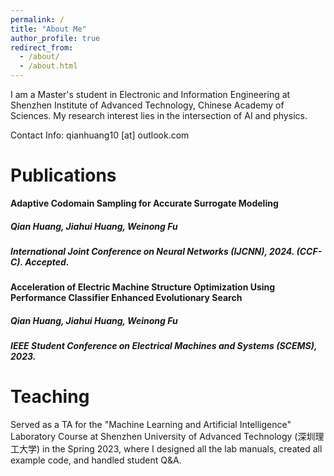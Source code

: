 ```yaml
---
permalink: /
title: "About Me"
author_profile: true
redirect_from: 
  - /about/
  - /about.html
---
```


I am a Master's student in Electronic and Information Engineering at Shenzhen Institute of Advanced Technology, Chinese Academy of Sciences. My research interest lies in the intersection of AI and physics.

Contact Info: qianhuang10 [at] outlook.com

Publications
======
**Adaptive Codomain Sampling for Accurate Surrogate Modeling**<br>
##### **Qian Huang**, Jiahui Huang, Weinong Fu<br>
##### International Joint Conference on Neural Networks (IJCNN), 2024. (CCF-C). Accepted.    


**Acceleration of Electric Machine Structure Optimization Using Performance Classifier Enhanced Evolutionary Search**<br>
##### **Qian Huang**, Jiahui Huang, Weinong Fu<br>
##### IEEE Student Conference on Electrical Machines and Systems (SCEMS), 2023.   


Teaching
======
Served as a TA for the "Machine Learning and Artificial Intelligence" Laboratory Course at Shenzhen University of Advanced Technology (深圳理工大学) in the Spring 2023, where I designed all the lab manuals, created all example code, and handled student Q&A.
